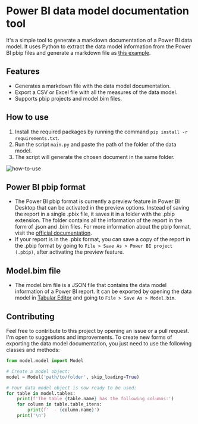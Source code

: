 # Power BI data model documentation tool
It's a simple tool to generate a markdown documentation of a Power BI data model. It uses Python to extract the data model information from the Power BI pbip files and generate a markdown file as [this example](https://github.com/eduazzolin/power-bi-data-model-documentor/blob/main/example.md).

## Features
- Generates a markdown file with the data model documentation.
- Export a CSV or Excel file with all the measures of the data model.
- Supports pbip projects and model.bim files.

## How to use
1. Install the required packages by running the command `pip install -r requirements.txt`.
2. Run the script `main.py` and paste the path of the folder of the data model.
3. The script will generate the chosen document in the same folder.

![how-to-use](https://github.com/eduazzolin/power-bi-data-model-documentation-tool/assets/114076084/ffb20acb-e39d-4640-aaec-5aa0a406f460)


## Power BI pbip format
- The Power BI pbip format is currently a preview feature in Power BI Desktop that can be activated in the preview options. Instead of saving the report in a single .pbix file, it saves it in a folder with the .pbip extension. The folder contains all the information of the report in the form of .json and .bim files. For more information about the pbip format, visit the [official documentation](https://learn.microsoft.com/pt-br/power-bi/developer/projects/projects-overview).
- If your report is in the .pbix format, you can save a copy of the report in the .pbip format by going to `File > Save As > Power BI project (.pbip)`, after activating the preview feature.

## Model.bim file
- The model.bim file is a JSON file that contains the data model information of a Power BI report. It can be exported by opening the data model in [Tabular Editor](https://github.com/TabularEditor/TabularEditor) and going to `File > Save As > Model.bim`.

## Contributing
Feel free to contribute to this project by opening an issue or a pull request. I'm open to suggestions and improvements. To create new forms of exporting the data model documentation, you just need to use the following classes and methods:
```python
from model.model import Model

# Create a model object:
model = Model('path/to/folder', skip_loading=True)

# Your data model object is now ready to be used:
for table in model.tables:
    print(f'The table {table.name} has the following columns:')
    for column in table.table_itens:
        print(f'  - {column.name}')
    print('\n')
```
